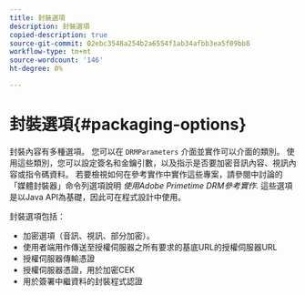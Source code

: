 ```yaml
---
title: 封裝選項
description: 封裝選項
copied-description: true
source-git-commit: 02ebc3548a254b2a6554f1ab34afbb3ea5f09bb8
workflow-type: tm+mt
source-wordcount: '146'
ht-degree: 0%

---
```


# 封裝選項{#packaging-options}

封裝內容有多種選項。 您可以在 `DRMParameters` 介面並實作可以介面的類別。 使用這些類別，您可以設定簽名和金鑰引數，以及指示是否要加密音訊內容、視訊內容或指令碼資料。 若要檢視如何在參考實作中實作這些專案，請參閱中討論的「媒體封裝器」命令列選項說明 *使用Adobe Primetime DRM參考實作*. 這些選項是以Java API為基礎，因此可在程式設計中使用。

封裝選項包括：

* 加密選項（音訊、視訊、部分加密）。
* 使用者端用作傳送至授權伺服器之所有要求的基底URL的授權伺服器URL
* 授權伺服器傳輸憑證
* 授權伺服器憑證，用於加密CEK
* 用於簽署中繼資料的封裝程式認證
